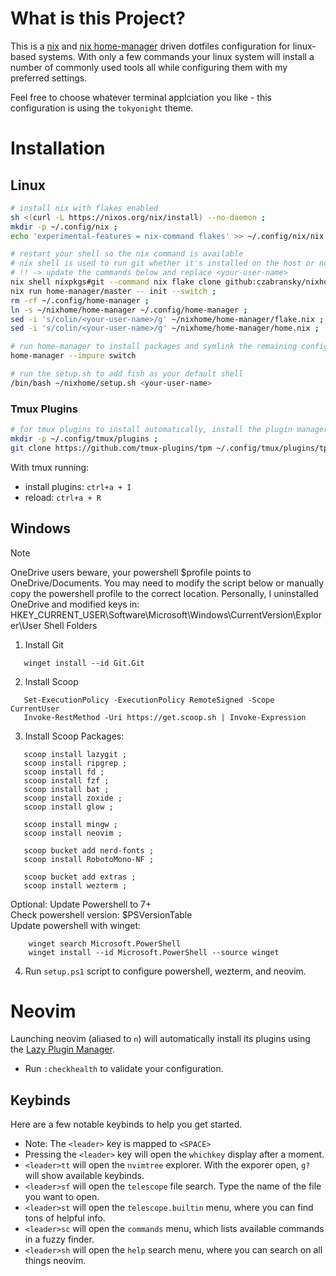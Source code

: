 # What is this Project?

This is a [nix](https://nixos.org/) and [nix home-manager](https://github.com/nix-community/home-manager) driven dotfiles configuration for linux-based systems. With only a few commands your linux system will install a number of commonly used tools all while configuring them with my preferred settings.  

Feel free to choose whatever terminal applciation you like - this configuration is using the `tokyonight` theme.

# Installation
## Linux

```sh
# install nix with flakes enabled
sh <(curl -L https://nixos.org/nix/install) --no-daemon ;
mkdir -p ~/.config/nix ;
echo 'experimental-features = nix-command flakes' >> ~/.config/nix/nix.conf ;

# restart your shell so the nix command is available
# nix shell is used to run git whether it's installed on the host or not
# !! -> update the commands below and replace <your-user-name>
nix shell nixpkgs#git --command nix flake clone github:czabransky/nixhome --dest ~/nixhome ;
nix run home-manager/master -- init --switch ;
rm -rf ~/.config/home-manager ;
ln -s ~/nixhome/home-manager ~/.config/home-manager ;
sed -i 's/colin/<your-user-name>/g' ~/nixhome/home-manager/flake.nix ;
sed -i 's/colin/<your-user-name>/g' ~/nixhome/home-manager/home.nix ;

# run home-manager to install packages and symlink the remaining configuration files
home-manager --impure switch

# run the setup.sh to add fish as your default shell
/bin/bash ~/nixhome/setup.sh <your-user-name>
```

### Tmux Plugins

```sh
# for tmux plugins to install automatically, install the plugin manager first
mkdir -p ~/.config/tmux/plugins ;
git clone https://github.com/tmux-plugins/tpm ~/.config/tmux/plugins/tpm ;
```
With tmux running: 
- install plugins: `ctrl+a + I`
- reload: `ctrl+a + R`

## Windows
> [!NOTE]
>	OneDrive users beware, your powershell $profile points to OneDrive/Documents.
>   You may need to modify the script below or manually copy the powershell profile to the correct location.
>   Personally, I uninstalled OneDrive and modified keys in:
>   HKEY_CURRENT_USER\Software\Microsoft\Windows\CurrentVersion\Explorer\User Shell Folders

1. Install Git
```pwsh 
   winget install --id Git.Git
```
2. Install Scoop
```pwsh
   Set-ExecutionPolicy -ExecutionPolicy RemoteSigned -Scope CurrentUser
   Invoke-RestMethod -Uri https://get.scoop.sh | Invoke-Expression
```
3. Install Scoop Packages:
```pwsh
   scoop install lazygit ;
   scoop install ripgrep ;
   scoop install fd ;
   scoop install fzf ;
   scoop install bat ;
   scoop install zoxide ;
   scoop install glow ;
   
   scoop install mingw ;
   scoop install neovim ;
   
   scoop bucket add nerd-fonts ;
   scoop install RobotoMono-NF ;

   scoop bucket add extras ;
   scoop install wezterm ;
```

Optional: Update Powershell to 7+  
    Check powershell version: $PSVersionTable  
    Update powershell with winget:  
```pwsh
    winget search Microsoft.PowerShell
    winget install --id Microsoft.PowerShell --source winget
```
4. Run `setup.ps1` script to configure powershell, wezterm, and neovim.

# Neovim

Launching neovim (aliased to `n`) will automatically install its plugins using the [Lazy Plugin Manager](https://github.com/folke/lazy.nvim).
- Run `:checkhealth` to validate your configuration.

## Keybinds

Here are a few notable keybinds to help you get started.

- Note: The `<leader>` key is mapped to `<SPACE>`
- Pressing the `<leader>` key will open the `whichkey` display after a moment.
- `<leader>tt` will open the `nvimtree` explorer. With the exporer open, `g?` will show available keybinds. 
- `<leader>sf` will open the `telescope` file search. Type the name of the file you want to open.
- `<leader>st` will open the `telescope.builtin` menu, where you can find tons of helpful info.
- `<leader>sc` will open the `commands` menu, which lists available commands in a fuzzy finder.
- `<leader>sh` will open the `help` search menu, where you can search on all things neovim.
